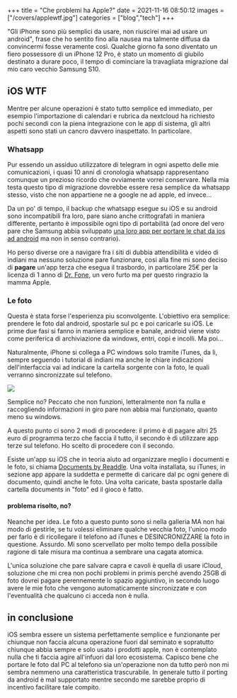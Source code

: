 +++
title = "Che problemi ha Apple?"
date = 2021-11-16 08:50:12
images = ["/covers/applewtf.jpg"]
categories = ["blog","tech"]
+++

"Gli iPhone sono più semplici da usare, non riuscirei mai ad usare un android", frase che ho sentito fino alla nausea ma talmente diffusa da convincermi fosse veramente così. Qualche giorno fa sono diventato un fiero possessore di un iPhone 12 Pro, è stato un momento di giubilo destinato a durare poco, il tempo di cominciare la travagliata migrazione dal mio caro vecchio Samsung S10.

## iOS WTF

Mentre per alcune operazioni è stato tutto semplice ed immediato, per esempio l'importazione di calendari e rubrica da nextcloud ha richiesto pochi secondi con la piena integrazione con le app di sistema, gli altri aspetti sono stati un cancro davvero inaspettato. In particolare.

### Whatsapp

Pur essendo un assiduo utilizzatore di telegram in ogni aspetto delle mie comunicazioni, i quasi 10 anni di cronologia whatsapp rappresentano comunque un prezioso ricordo che ovviamente vorrei conservare. Nella mia testa questo tipo di migrazione dovrebbe essere resa semplice da whatsapp stesso, visto che non appartiene ne a google ne ad apple, ed invece...

Da un po' di tempo, il backup che whatsapp esegue su iOS e su android sono incompatibili fra loro, pare siano anche crittografati in maniera differente, pertanto è impossibile ogni tipo di portabilità (ad onore del vero pare che Samsung abbia sviluppato [una loro app per portare le chat da ios ad android](https://faq.whatsapp.com/general/chats/how-to-migrate-your-whatsapp-data-from-iphone-to-a-samsung-phone/) ma non in senso contrario).

Ho perso diverse ore a navigare fra i siti di dubbia attendibilità e video di indiani ma nessuno soluzione pare funzionare, cosi alla fine mi sono deciso di **pagare** un'app terza che esegua il trasbordo, in particolare 25€ per la licenza di 1 anno di [Dr. Fone](https://drfone.wondershare.it/whatsapp-transfer-backup-and-restore.html), un vero furto ma per questo ringrazio la mamma Apple.

### Le foto

Questa è stata forse l'esperienza piu sconvolgente. L'obiettivo era semplice: prendere le foto dal android, spostarle sul pc e poi caricarle su iOS. Le prime due fasi si fanno in maniera semplice e banale, android viene visto come periferica di archiviazione da windows, entri, copi e incolli. Ma poi...

Naturalmente, iPhone si collega a PC windows solo tramite iTunes, da li, sempre seguendo i tutorial di indiani ma anche le chiare indicazioni dell'interfaccia vai ad indicare la cartella sorgente con la foto, le quali verranno sincronizzate sul telefono.

![](../img/itunes.jpg#center)

Semplice no? Peccato che non funzioni, letteralmente non fa nulla e raccogliendo informazioni in giro pare non abbia mai funzionato, quanto meno su windows.

A questo punto ci sono 2 modi di procedere: il primo è di pagare altri 25 euro di programma terzo che faccia il tutto, il secondo è di utilizzare app terze sul telefono. Ho scelto di procedere con il secondo.

Esiste un'app su iOS che in teoria aiuto ad organizzare meglio i documenti e le foto, si chiama [Documents by Readdle](https://apps.apple.com/it/app/documents-di-readdle/id364901807). Una volta installata, su iTunes, in sezione app appare la suddetta e permette di caricare dal pc ogni genere di documento, quindi anche le foto. Una volta caricate, basta spostarle dalla cartella documents in "foto" ed il gioco è fatto.

#### problema risolto, no?

Neanche per idea. Le foto a questo punto sono si nella galleria MA non hai modo di gestirle, se tu volessi eliminare qualche vecchia foto, l'unico modo per farlo è di ricollegare il telefono ad iTunes e DESINCRONIZZARE la foto in questione. Assurdo. Mi sono scervellato per molto tempo della possibile ragione di tale misura ma continua a sembrare una cagata atomica.

L'unica soluzione che pare salvare capra e cavoli è quella di usare iCloud, soluzione che mi crea non pochi problemi in primis perché avendo 25GB di foto dovrei pagare perennemente lo spazio aggiuntivo, in secondo luogo avere le mie foto che vengono automaticamente sincronizzate e con l'eventualità che qualcuno ci acceda non è nulla.

## in conclusione

iOS sembra essere un sistema perfettamente semplice e funzionante per chiunque non faccia alcuna operazione fuori dal seminato e sopratutto chiunque abbia sempre e solo usato i prodotti apple, non è contemplato nulla che ti faccia agire all'infuori dal loro ecosistema. Capisco bene che portare le foto dal PC al telefono sia un'operazione non da tutto però non mi sembra nemmeno una caratteristica trascurabile. In generale tutto il porting da android è mal supportato mentre secondo me sarebbe proprio di incentivo facilitare tale compito.